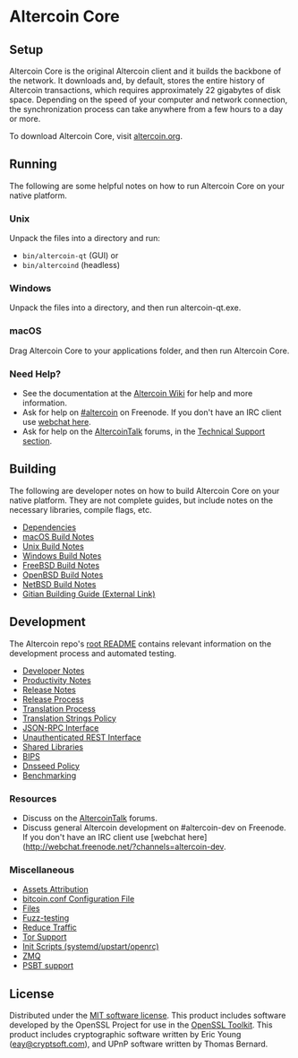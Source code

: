 Altercoin Core
=============

Setup
---------------------
Altercoin Core is the original Altercoin client and it builds the backbone of the network. It downloads and, by default, stores the entire history of Altercoin transactions, which requires approximately 22 gigabytes of disk space. Depending on the speed of your computer and network connection, the synchronization process can take anywhere from a few hours to a day or more.

To download Altercoin Core, visit [altercoin.org](https://altercoin.org/).

Running
---------------------
The following are some helpful notes on how to run Altercoin Core on your native platform.

### Unix

Unpack the files into a directory and run:

- `bin/altercoin-qt` (GUI) or
- `bin/altercoind` (headless)

### Windows

Unpack the files into a directory, and then run altercoin-qt.exe.

### macOS

Drag Altercoin Core to your applications folder, and then run Altercoin Core.

### Need Help?

* See the documentation at the [Altercoin Wiki](https://altercoin.info/)
for help and more information.
* Ask for help on [#altercoin](http://webchat.freenode.net?channels=altercoin) on Freenode. If you don't have an IRC client use [webchat here](http://webchat.freenode.net?channels=altercoin).
* Ask for help on the [AltercoinTalk](https://altercointalk.io/) forums, in the [Technical Support section](https://altercointalk.io/c/technical-support).

Building
---------------------
The following are developer notes on how to build Altercoin Core on your native platform. They are not complete guides, but include notes on the necessary libraries, compile flags, etc.

- [Dependencies](dependencies.md)
- [macOS Build Notes](build-osx.md)
- [Unix Build Notes](build-unix.md)
- [Windows Build Notes](build-windows.md)
- [FreeBSD Build Notes](build-freebsd.md)
- [OpenBSD Build Notes](build-openbsd.md)
- [NetBSD Build Notes](build-netbsd.md)
- [Gitian Building Guide (External Link)](https://github.com/bitcoin-core/docs/blob/master/gitian-building.md)

Development
---------------------
The Altercoin repo's [root README](/README.md) contains relevant information on the development process and automated testing.

- [Developer Notes](developer-notes.md)
- [Productivity Notes](productivity.md)
- [Release Notes](release-notes.md)
- [Release Process](release-process.md)
- [Translation Process](translation_process.md)
- [Translation Strings Policy](translation_strings_policy.md)
- [JSON-RPC Interface](JSON-RPC-interface.md)
- [Unauthenticated REST Interface](REST-interface.md)
- [Shared Libraries](shared-libraries.md)
- [BIPS](bips.md)
- [Dnsseed Policy](dnsseed-policy.md)
- [Benchmarking](benchmarking.md)

### Resources
* Discuss on the [AltercoinTalk](https://altercointalk.io/) forums.
* Discuss general Altercoin development on #altercoin-dev on Freenode. If you don't have an IRC client use [webchat here](http://webchat.freenode.net/?channels=altercoin-dev.

### Miscellaneous
- [Assets Attribution](assets-attribution.md)
- [bitcoin.conf Configuration File](bitcoin-conf.md)
- [Files](files.md)
- [Fuzz-testing](fuzzing.md)
- [Reduce Traffic](reduce-traffic.md)
- [Tor Support](tor.md)
- [Init Scripts (systemd/upstart/openrc)](init.md)
- [ZMQ](zmq.md)
- [PSBT support](psbt.md)

License
---------------------
Distributed under the [MIT software license](/COPYING).
This product includes software developed by the OpenSSL Project for use in the [OpenSSL Toolkit](https://www.openssl.org/). This product includes
cryptographic software written by Eric Young ([eay@cryptsoft.com](mailto:eay@cryptsoft.com)), and UPnP software written by Thomas Bernard.
